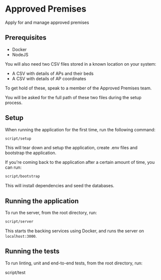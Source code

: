 # Approved Premises

Apply for and manage approved premises

## Prerequisites

* Docker
* NodeJS

You will also need two CSV files stored in a known location on your system:

* A CSV with details of APs and their beds
* A CSV with details of AP coordinates

To get hold of these, speak to a member of the Approved Premises team.

You will be asked for the full path of these two files during the setup process.

## Setup

When running the application for the first time, run the following command:

```bash
script/setup
```

This will tear down and setup the application, create .env files and bootstrap the application.

If you're coming back to the application after a certain amount of time, you can run:

```bash
script/bootstrap
```

This will install dependencies and seed the databases.

## Running the application

To run the server, from the root directory, run:

```bash
script/server
```

This starts the backing services using Docker, and runs the server on `localhost:3000`.

## Running the tests

To run linting, unit and end-to-end tests, from the root directory, run:

script/test

